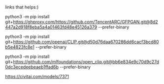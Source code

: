 links that helps:)


python3 -m pip install git+https://ghproxy.com/https://github.com/TencentARC/GFPGAN.git@8d2447a2d918f8eba5a4a01463fd48e45126a379 --prefer-binary

python3 -m pip install git+https://github.com/openai/CLIP.git@d50d76daa670286dd6cacf3bcd80b5e4823fc8e1 --prefer-binary

python3 -m pip install git+https://github.com/mlfoundations/open_clip.git@bb6e834e9c70d9c27d0dc3ecedeebeaeb1ffad6b --prefer-binary


https://civitai.com/models/7371
